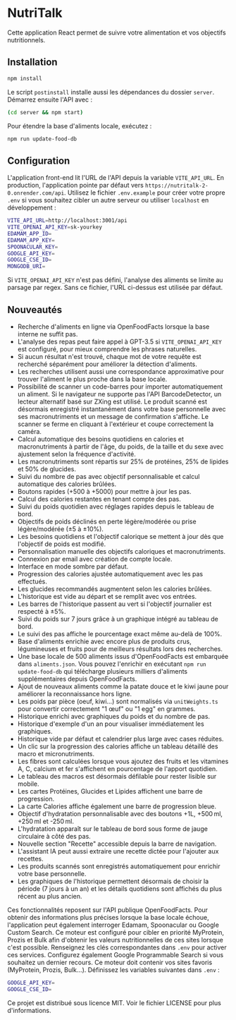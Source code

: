 
# NutriTalk

Cette application React permet de suivre votre alimentation et vos objectifs nutritionnels.

## Installation

```bash
npm install
```

Le script `postinstall` installe aussi les dépendances du dossier `server`. Démarrez ensuite l'API avec :

```bash
(cd server && npm start)
```

Pour étendre la base d'aliments locale, exécutez :

```bash
npm run update-food-db
```

## Configuration

L'application front-end lit l'URL de l'API depuis la variable `VITE_API_URL`.
En production, l'application pointe par défaut vers
`https://nutritalk-2-0.onrender.com/api`. Utilisez le fichier `.env.example`
pour créer votre propre `.env` si vous souhaitez cibler un autre serveur ou
utiliser `localhost` en développement :

```bash
VITE_API_URL=http://localhost:3001/api
VITE_OPENAI_API_KEY=sk-yourkey
EDAMAM_APP_ID=
EDAMAM_APP_KEY=
SPOONACULAR_KEY=
GOOGLE_API_KEY=
GOOGLE_CSE_ID=
MONGODB_URI=
```
Si `VITE_OPENAI_API_KEY` n'est pas défini, l'analyse des aliments se limite au parsage par regex.
Sans ce fichier, l'URL ci-dessus est utilisée par défaut.


## Nouveautés

- Recherche d'aliments en ligne via OpenFoodFacts lorsque la base interne ne suffit pas.
- L'analyse des repas peut faire appel à GPT-3.5 si `VITE_OPENAI_API_KEY` est configuré, pour mieux comprendre les phrases naturelles.
- Si aucun résultat n'est trouvé, chaque mot de votre requête est recherché séparément pour améliorer la détection d'aliments.
- Les recherches utilisent aussi une correspondance approximative pour trouver l'aliment le plus proche dans la base locale.
- Possibilité de scanner un code-barres pour importer automatiquement un aliment.
  Si le navigateur ne supporte pas l'API BarcodeDetector, un lecteur alternatif basé sur ZXing est utilisé.
  Le produit scanné est désormais enregistré instantanément dans votre base personnelle avec ses macronutriments et un message de confirmation s'affiche.
  Le scanner se ferme en cliquant à l'extérieur et coupe correctement la caméra.
- Calcul automatique des besoins quotidiens en calories et macronutriments à partir de l'âge, du poids, de la taille et du sexe avec ajustement selon la fréquence d'activité.
- Les macronutriments sont répartis sur 25% de protéines, 25% de lipides et 50% de glucides.
- Suivi du nombre de pas avec objectif personnalisable et calcul automatique des calories brûlées.
- Boutons rapides (+500 à +5000) pour mettre à jour les pas.
- Calcul des calories restantes en tenant compte des pas.
- Suivi du poids quotidien avec réglages rapides depuis le tableau de bord.
- Objectifs de poids déclinés en perte légère/modérée ou prise légère/modérée (±5 à ±10%).
- Les besoins quotidiens et l'objectif calorique se mettent à jour dès que l'objectif de poids est modifié.
- Personnalisation manuelle des objectifs caloriques et macronutriments.
- Connexion par email avec création de compte locale.
- Interface en mode sombre par défaut.
- Progression des calories ajustée automatiquement avec les pas effectués.
- Les glucides recommandés augmentent selon les calories brûlées.
- L'historique est vide au départ et se remplit avec vos entrées.
- Les barres de l'historique passent au vert si l'objectif journalier est respecté à ±5%.
- Suivi du poids sur 7 jours grâce à un graphique intégré au tableau de bord.
- Le suivi des pas affiche le pourcentage exact même au-delà de 100%.
- Base d'aliments enrichie avec encore plus de produits crus, légumineuses et fruits pour de meilleurs résultats lors des recherches.
- Une base locale de 500 aliments issus d'OpenFoodFacts est embarquée dans `aliments.json`.
  Vous pouvez l'enrichir en exécutant `npm run update-food-db` qui télécharge
  plusieurs milliers d'aliments supplémentaires depuis OpenFoodFacts.
- Ajout de nouveaux aliments comme la patate douce et le kiwi jaune pour améliorer la reconnaissance hors ligne.
- Les poids par pièce (oeuf, kiwi...) sont normalisés via `unitWeights.ts` pour convertir correctement "1 œuf" ou "1 egg" en grammes.
- Historique enrichi avec graphiques du poids et du nombre de pas.
- Historique d'exemple d'un an pour visualiser immédiatement les graphiques.
- Historique vide par défaut et calendrier plus large avec cases réduites.
- Un clic sur la progression des calories affiche un tableau détaillé des macro et micronutriments.
- Les fibres sont calculées lorsque vous ajoutez des fruits et les vitamines A, C, calcium et fer s'affichent en pourcentage de l'apport quotidien.
- Le tableau des macros est désormais défilable pour rester lisible sur mobile.
- Les cartes Protéines, Glucides et Lipides affichent une barre de progression.
- La carte Calories affiche également une barre de progression bleue.
- Objectif d'hydratation personnalisable avec des boutons +1L, +500 ml, +250 ml et -250 ml.
- L'hydratation apparaît sur le tableau de bord sous forme de jauge circulaire à côté des pas.
- Nouvelle section "Recette" accessible depuis la barre de navigation.
- L'assistant IA peut aussi extraire une recette dictée pour l'ajouter aux recettes.
- Les produits scannés sont enregistrés automatiquement pour enrichir votre base personnelle.
- Les graphiques de l'historique permettent désormais de choisir la période (7 jours à un an) et les détails quotidiens sont affichés du plus récent au plus ancien.

Ces fonctionnalités reposent sur l'API publique OpenFoodFacts.
Pour obtenir des informations plus précises lorsque la base locale échoue,
l'application peut également interroger Edamam, Spoonacular ou
Google Custom Search. Ce moteur est configuré pour cibler en priorité MyProtein,
Prozis et Bulk afin d'obtenir les valeurs nutritionnelles de ces sites lorsque
c'est possible.
Renseignez les clés correspondantes dans `.env` pour activer ces services.
Configurez également Google Programmable Search si vous souhaitez un dernier recours.
Ce moteur doit contenir vos sites favoris (MyProtein, Prozis, Bulk…).
Définissez les variables suivantes dans `.env` :

```bash
GOOGLE_API_KEY=
GOOGLE_CSE_ID=
```

Ce projet est distribué sous licence MIT. Voir le fichier LICENSE pour plus d'informations.
